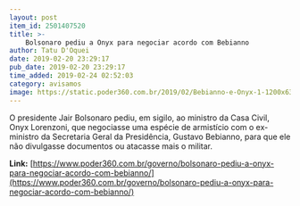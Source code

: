 ```yaml
---
layout: post
item_id: 2501407520
title: >-
    Bolsonaro pediu a Onyx para negociar acordo com Bebianno
author: Tatu D'Oquei
date: 2019-02-20 23:29:17
pub_date: 2019-02-20 23:29:17
time_added: 2019-02-24 02:52:03
category: avisamos
image: https://static.poder360.com.br/2019/02/Bebianno-e-Onyx-1-1200x630.jpg
---
```


O presidente Jair Bolsonaro pediu, em sigilo, ao ministro da Casa Civil, Onyx Lorenzoni, que negociasse uma espécie de armistício com o ex-ministro da Secretaria Geral da Presidência, Gustavo Bebianno, para que ele não divulgasse documentos ou atacasse mais o militar.

**Link:** [https://www.poder360.com.br/governo/bolsonaro-pediu-a-onyx-para-negociar-acordo-com-bebianno/](https://www.poder360.com.br/governo/bolsonaro-pediu-a-onyx-para-negociar-acordo-com-bebianno/)

